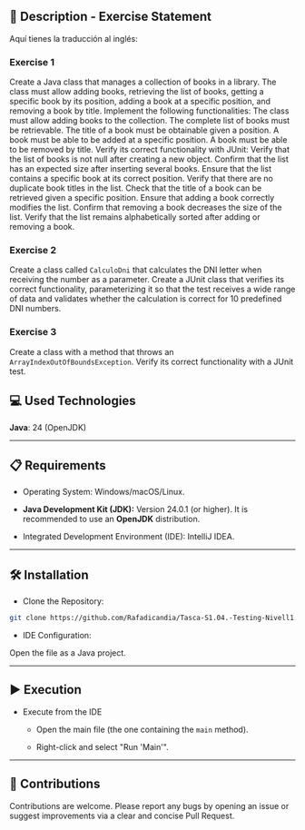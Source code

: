 
## 📄 Description - Exercise Statement

Aquí tienes la traducción al inglés:

### Exercise 1
Create a Java class that manages a collection of books in a library. The class must allow adding books, retrieving the list of books, getting a specific book by its position, adding a book at a specific position, and removing a book by title.
Implement the following functionalities:
The class must allow adding books to the collection.
The complete list of books must be retrievable.
The title of a book must be obtainable given a position.
A book must be able to be added at a specific position.
A book must be able to be removed by title.
Verify its correct functionality with JUnit:
Verify that the list of books is not null after creating a new object.
Confirm that the list has an expected size after inserting several books.
Ensure that the list contains a specific book at its correct position.
Verify that there are no duplicate book titles in the list.
Check that the title of a book can be retrieved given a specific position.
Ensure that adding a book correctly modifies the list.
Confirm that removing a book decreases the size of the list.
Verify that the list remains alphabetically sorted after adding or removing a book.

### Exercise 2
Create a class called `CalculoDni` that calculates the DNI letter when receiving the number as a parameter.
Create a JUnit class that verifies its correct functionality, parameterizing it so that the test receives a wide range of data and validates whether the calculation is correct for 10 predefined DNI numbers.

### Exercise 3
Create a class with a method that throws an `ArrayIndexOutOfBoundsException`.
Verify its correct functionality with a JUnit test.

## 💻 Used Technologies

**Java**: 24 (OpenJDK)

-----

## 📋 Requirements

- Operating System: Windows/macOS/Linux.

- **Java Development Kit (JDK):** Version 24.0.1 (or higher). It is recommended to use an **OpenJDK** distribution.

- Integrated Development Environment (IDE): IntelliJ IDEA.

-----

## 🛠️ Installation

- Clone the Repository:

```bash
git clone https://github.com/Rafadicandia/Tasca-S1.04.-Testing-Nivell1.git
```

- IDE Configuration:

Open the file as a Java project.

-----

## ▶️ Execution

- Execute from the IDE
  - Open the main file (the one containing the `main` method).

  - Right-click and select "Run 'Main'".

-----

## 🤝 Contributions

Contributions are welcome. Please report any bugs by opening an issue or suggest improvements via a clear and concise Pull Request.